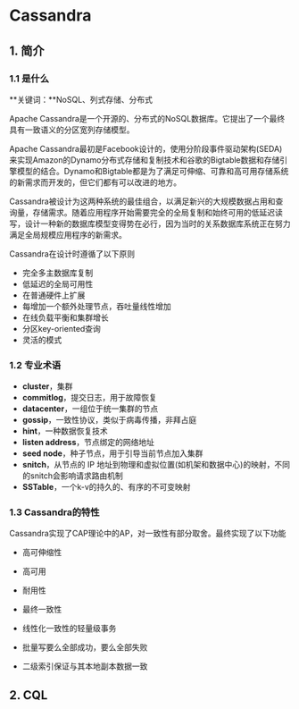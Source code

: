 # Cassandra

## 1. 简介

### 1.1 是什么

**关键词：**NoSQL、列式存储、分布式

Apache Cassandra是一个开源的、分布式的NoSQL数据库。它提出了一个最终具有一致语义的分区宽列存储模型。

Apache Cassandra最初是Facebook设计的，使用分阶段事件驱动架构(SEDA)
来实现Amazon的Dynamo分布式存储和复制技术和谷歌的Bigtable数据和存储引擎模型的结合。Dynamo和Bigtable都是为了满足可伸缩、可靠和高可用存储系统的新需求而开发的，但它们都有可以改进的地方。

Cassandra被设计为这两种系统的最佳组合，以满足新兴的大规模数据占用和查询量，存储需求。随着应用程序开始需要完全的全局复制和始终可用的低延迟读写，设计一种新的数据库模型变得势在必行，因为当时的关系数据库系统正在努力满足全局规模应用程序的新需求。

Cassandra在设计时遵循了以下原则

- 完全多主数据库复制
- 低延迟的全局可用性
- 在普通硬件上扩展
- 每增加一个额外处理节点，吞吐量线性增加
- 在线负载平衡和集群增长
- 分区key-oriented查询
- 灵活的模式

### 1.2 专业术语

- **cluster**，集群
- **commitlog**，提交日志，用于故障恢复
- **datacenter**，一组位于统一集群的节点
- **gossip**，一致性协议，类似于病毒传播，非拜占庭
- **hint**，一种数据恢复技术
- **listen address**，节点绑定的网络地址
- **seed node**，种子节点，用于引导当前节点加入集群
- **snitch**，从节点的 IP 地址到物理和虚拟位置(如机架和数据中心)的映射，不同的snitch会影响请求路由机制
- **SSTable**，一个k-v的持久的、有序的不可变映射

### 1.3 Cassandra的特性

Cassandra实现了CAP理论中的AP，对一致性有部分取舍。最终实现了以下功能

- 高可伸缩性


- 高可用

- 耐用性

- 最终一致性

- 线性化一致性的轻量级事务

- 批量写要么全部成功，要么全部失败

- 二级索引保证与其本地副本数据一致

## 2. CQL

